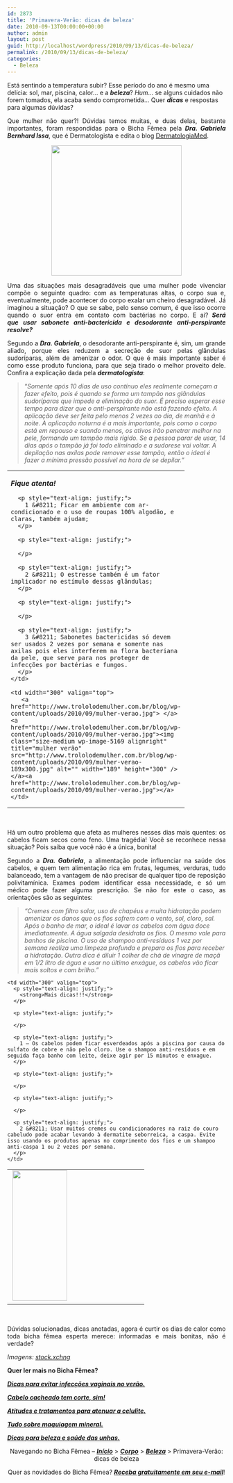 ```yaml
---
id: 2873
title: 'Primavera-Verão: dicas de beleza'
date: 2010-09-13T00:00:00+00:00
author: admin
layout: post
guid: http://localhost/wordpress/2010/09/13/dicas-de-beleza/
permalink: /2010/09/13/dicas-de-beleza/
categories:
  - Beleza
---
```

Está sentindo a temperatura subir? Esse período do ano é mesmo uma delícia: sol, mar, piscina, calor… e a **_beleza_**? _Hum_… se alguns cuidados não forem tomados, ela acaba sendo comprometida… Quer **_dicas_** e respostas para algumas dúvidas?

<p style="text-align: justify;">
  Que mulher não quer?! Dúvidas temos muitas, e duas delas, bastante importantes, foram respondidas para o Bicha Fêmea pela <strong><em>Dra. Gabriela Bernhard Issa</em></strong>, que é Dermatologista e edita o blog <a href="http://dermatologiagi.blogspot.com/" target="_blank">DermatologiaMed</a>.
</p>

<!--more-->

<p style="text-align: center;">
  <a href="http://www.trololodemulher.com.br/blog/wp-content/uploads/2010/09/verao.jpg"><img class="size-medium wp-image-5170 aligncenter" title="verão" src="http://www.trololodemulher.com.br/blog/wp-content/uploads/2010/09/verao-300x300.jpg" alt="" width="300" height="300" /></a>
</p>

<p style="text-align: justify;">
  Uma das situações mais desagradáveis que uma mulher pode vivenciar compõe o seguinte quadro: com as temperaturas altas, o corpo sua e, eventualmente, pode acontecer do corpo exalar um cheiro desagradável. Já imaginou a situação? O que se sabe, pelo senso comum, é que isso ocorre quando o suor entra em contato com bactérias no corpo. E aí? <strong><em>Será que usar sabonete anti-bactericida e desodorante anti-perspirante resolve?</em></strong>
</p>

<p style="text-align: justify;">
  Segundo a <strong><em>Dra. Gabriela</em></strong>, o desodorante anti-perspirante é, sim, um grande aliado, porque eles reduzem a secreção de suor pelas glândulas sudoríparas, além de amenizar o odor. O que é mais importante saber é como esse produto funciona, para que seja tirado o melhor proveito dele. Confira a explicação dada pela <strong><em>dermatologista</em></strong>:
</p>

> “_Somente após 10 dias de uso contínuo eles realmente começam a fazer efeito, pois é quando se forma um tampão nas glândulas sudoríparas que impede a eliminação do suor. É preciso esperar esse tempo para dizer que o anti-perspirante não está fazendo efeito. A aplicação deve ser feita pelo menos 2 vezes ao dia, de manhã e à noite. A aplicação noturna é a mais importante, pois como o corpo está em repouso e suando menos, os ativos irão penetrar melhor na pele, formando um tampão mais rígido. Se a pessoa parar de usar, 14 dias após o tampão já foi todo eliminado e a sudorese vai voltar. A depilação nas axilas pode remover esse tampão, então o ideal é fazer a mínima pressão possível na hora de se depilar.”_

<table border="0" cellspacing="0" cellpadding="0" width="600">
  <tr>
    <td width="300" valign="top">
      <p style="text-align: justify;">
        <strong><em>Fique atenta!</em></strong>
      </p>
      
      <p style="text-align: justify;">
        1 &#8211; Ficar em ambiente com ar-condicionado e o uso de roupas 100% algodão, e claras, também ajudam;
      </p>
      
      <p style="text-align: justify;">
         
      </p>
      
      <p style="text-align: justify;">
        2 &#8211; O estresse também é um fator implicador no estímulo dessas glândulas;
      </p>
      
      <p style="text-align: justify;">
         
      </p>
      
      <p style="text-align: justify;">
        3 &#8211; Sabonetes bactericidas só devem ser usados 2 vezes por semana e somente nas axilas pois eles interferem na flora bacteriana da pele, que serve para nos proteger de infecções por bactérias e fungos.
      </p>
    </td>
    
    <td width="300" valign="top">
       <a href="http://www.trololodemulher.com.br/blog/wp-content/uploads/2010/09/mulher-verao.jpg"> </a><a href="http://www.trololodemulher.com.br/blog/wp-content/uploads/2010/09/mulher-verao.jpg"><img class="size-medium wp-image-5169 alignright" title="mulher verão" src="http://www.trololodemulher.com.br/blog/wp-content/uploads/2010/09/mulher-verao-189x300.jpg" alt="" width="189" height="300" /></a><a href="http://www.trololodemulher.com.br/blog/wp-content/uploads/2010/09/mulher-verao.jpg"></a> 
    </td>
  </tr>
</table>

<p style="text-align: justify;">
   
</p>

<p style="text-align: justify;">
  Há um outro problema que afeta as mulheres nesses dias mais quentes: os cabelos ficam secos como feno. Uma tragédia! Você se reconhece nessa situação? Pois saiba que você não é a única, bonita!
</p>

<p style="text-align: justify;">
  Segundo a <strong><em>Dra. Gabriela</em></strong>, a alimentação pode influenciar na saúde dos cabelos, e quem tem alimentação rica em frutas, legumes, verduras, tudo balanceado, tem a vantagem de não precisar de qualquer tipo de reposição polivitamínica. Exames podem identificar essa necessidade, e só um médico pode fazer alguma prescrição. Se não for este o caso, as orientações são as seguintes:
</p>

> _“Cremes com filtro solar, uso de chapéus e muita hidratação podem amenizar os danos que os fios sofrem com o vento, sol, cloro, sal. Após o banho de mar, o ideal é lavar os cabelos com água doce imediatamente. A água salgada desidrata os fios. O mesmo vale para banhos de piscina. O uso de shampoo anti-resíduos 1 vez por semana realiza uma limpeza profunda e prepara os fios para receber a hidratação. Outra dica é diluir 1 colher de chá de vinagre de maçã em 1/2 litro de água e usar no último enxágue, os cabelos vão ficar mais soltos e com brilho.”_

<table border="0" cellspacing="0" cellpadding="0" width="600">
  <tr>
    <td width="300" valign="top">
       <a href="http://www.trololodemulher.com.br/blog/wp-content/uploads/2010/09/cabelos-verao.jpg"><img class="alignnone size-medium wp-image-5168" title="KONICA MINOLTA DIGITAL CAMERA" src="http://www.trololodemulher.com.br/blog/wp-content/uploads/2010/09/cabelos-verao-126x300.jpg" alt="" width="126" height="300" /></a>
    </td>
    
    <td width="300" valign="top">
      <p style="text-align: justify;">
        <strong>Mais dicas!!!</strong>
      </p>
      
      <p style="text-align: justify;">
         
      </p>
      
      <p style="text-align: justify;">
        1 – Os cabelos podem ficar esverdeados após a piscina por causa do sulfato de cobre e não pelo cloro. Use o shampoo anti-resíduos e em seguida faça banho com leite, deixe agir por 15 minutos e enxague.
      </p>
      
      <p style="text-align: justify;">
         
      </p>
      
      <p style="text-align: justify;">
         
      </p>
      
      <p style="text-align: justify;">
        2 &#8211; Usar muitos cremes ou condicionadores na raiz do couro cabeludo pode acabar levando à dermatite seborreica, a caspa. Evite isso usando os produtos apenas no comprimento dos fios e um shampoo anti-caspa 1 ou 2 vezes por semana.
      </p>
    </td>
  </tr>
</table>

<p style="text-align: justify;">
   
</p>

<p style="text-align: justify;">
  Dúvidas solucionadas, dicas anotadas, agora é curtir os dias de calor como toda bicha fêmea esperta merece: informadas e mais bonitas, não é verdade?
</p>

_Imagens: <a href="http://www.sxc.hu/" target="_blank">stock.xchng</a>_

**Quer ler mais no Bicha Fêmea?**

**_[Dicas para evitar infecções vaginais no verão.](http://www.trololodemulher.com.br/2010/03/19/infeccoes-vaginais/)_**

**_[Cabelo cacheado tem corte, sim!](http://www.trololodemulher.com.br/2010/02/23/cabelo-cacheado/)_**

**_[Atitudes e tratamentos para atenuar a celulite.](http://www.trololodemulher.com.br/2009/12/14/celulite/)_**

**_[Tudo sobre maquiagem mineral.](http://www.trololodemulher.com.br/2009/07/08/maquiagem-mineral/)_**

**_[Dicas para beleza e saúde das unhas.](http://www.trololodemulher.com.br/2009/04/14/unhas-dicas-cuidados/)_**

<p style="text-align: center;">
  Navegando no Bicha Fêmea – <strong><em><a href="http://www.trololodemulher.com.br/">Início</a></em></strong> > <a href="http://www.trololodemulher.com.br/corpo/"><strong><em>Corpo</em></strong></a> > <strong><em><a href="http://www.trololodemulher.com.br/category/do-corpo/beleza/">Beleza</a></em></strong> > Primavera-Verão: dicas de beleza
</p>

<p style="text-align: center;">
  Quer as novidades do Bicha Fêmea? <strong><em><a href="http://feedburner.google.com/fb/a/mailverify?uri=blogbichafemea&loc=pt_BR">Receba gratuitamente em seu e-mail</a></em></strong>!
</p>